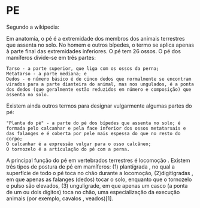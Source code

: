 # PE

Segundo a wikipedia:

Em anatomia, o pé é a extremidade dos membros dos animais terrestres que assenta no solo. No homem e outros bípedes, o termo se aplica apenas à parte final das extremidades inferiores. O pé tem 26 ossos. O pé dos mamíferos divide-se em três partes:

    Tarso - a parte superior, que liga com os ossos da perna;
    Metatarso - a parte mediana; e
    Dedos - o número básico é de cinco dedos que normalmente se encontram virados para a parte dianteira do animal, mas nos ungulados, é a ponta dos dedos (que geralmente estão reduzidos em número e composição) que assenta no solo.

Existem ainda outros termos para designar vulgarmente algumas partes do pé:

    "Planta do pé" - a parte do pé dos bípedes que assenta no solo; é formada pelo calcanhar e pela face inferior dos ossos metatarsais e das falanges e é coberta por pele mais espessa do que no resto do corpo;
    O calcanhar é a expressão vulgar para o osso calcâneo;
    O tornozelo é a articulação do pé com a perna.

A principal função do pé em vertebrados terrestres é locomoção . Existem três tipos de postura de pé em mamíferos: (1) plantígrada , no qual a superfície de todo o pé toca no chão durante a locomoção, (2)digitígradas , em que apenas as falanges (dedos) tocar o solo, enquanto que o tornozelo e pulso são elevados, (3) unguligrade, em que apenas um casco (a ponta de um ou dois dígitos) toca no chão, uma especialização da execução animais (por exemplo, cavalos , veados)[1]. 
